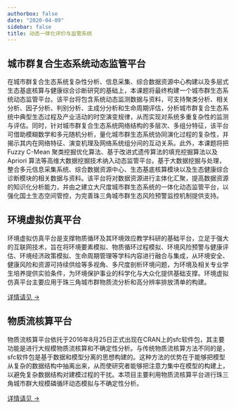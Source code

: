 ```yaml
---
authorbox: false
date: "2020-04-09"
sidebar: false
title: 动态一体化评价与监管系统
---
```


## 城市群复合生态系统动态监管平台

在城市群复合生态系统复杂性分析、信息采集、综合数据资源中心构建以及多层式生态基底核算与健康综合诊断研究的基础上，本课题将最终构建一个城市群生态系统动态监管平台。该平台将包含系统动态监测数据与资料，可支持聚类分析、相关分析、因子分析、判别分析、主成分分析和生命周期评估，分析城市群复合生态系统中典型生态过程及产业活动的时空演变规律，从而实现对系统多重复杂性的监测与评估。同时，针对城市群复合生态系统网络结构的多层次、多组分特征，该平台可借助模糊数学和多元随机分析，量化城市群生态系统协同演化过程的复杂性，并揭示其内在网络特征、演变机理及网络系统组分间的互动关系。此外，本课题将把Fuzzy C-Mean 聚类挖掘优化算法、基于改进式遗传算法的填充挖掘算法以及Apriori 算法等高维大数据挖掘技术纳入动态监管平台。基于大数据挖掘与处理，整合多元信息采集系统、综合数据资源中心、生态基底核算模块以及生态健康综合诊断模块的相关数据与资料。该平台将对数据资源进行主体化汇聚，提高数据资源的知识化分析能力，并由之建立大尺度城市群生态系统的一体化动态监管平台，以强化国土生态空间管控，为完善珠三角城市群生态风险预警监控机制提供支持。


## 环境虚拟仿真平台

环境虚拟仿真平台是支撑物质循环及其环境效应教学科研的基础平台，立足于强大的互联网技术，旨在将环境要素模拟、物质循环过程模拟、环境风险预警与健康评估、环境经济政策模拟、生命周期管理等学科内容进行融合与集成，从环境安全、健康风险和资源可持续供给等多视角、多尺度剖析环境问题，为环境及相关专业学生培养提供实验条件，为环境保护事业的科学化与大众化提供基础支撑。环境虚拟仿真平台主要应用于珠三角城市群物质流分析和高分辨率排放清单的构建。

[详情请见 →](/post/platform-envirlab/)


## 物质流核算平台

物质流核算平台依托于2016年8月25日正式出现在CRAN上的sfc软件包，其主要功能是进行大规模物质流核算和不确定性分析。与传统物质流核算方法不同的是，sfc软件包是基于数据和模型分离的思想构建的。这种方法的优势在于能够把模型从复杂的数据结构中抽离出来，从而使研究者能够把注意力集中在模型的构建上，以避免复杂数据结构对建模过程的干扰。本项目主要利用物质流核算平台进行珠三角城市群大规模磷循环动态模拟与不确定性分析。


[详情请见 →](/post/platform-sfc/)





